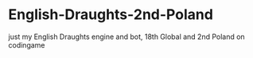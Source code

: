 # English-Draughts-2nd-Poland
just my English Draughts engine and bot, 18th Global and 2nd Poland on codingame
